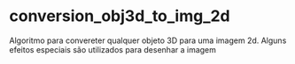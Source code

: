 # conversion_obj3d_to_img_2d
Algoritmo para convereter qualquer objeto 3D para uma imagem 2d. Alguns efeitos especiais são utilizados para desenhar a imagem
